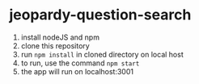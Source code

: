 # jeopardy-question-search
1) install nodeJS and npm
2) clone this repository
3) run `npm install` in cloned directory on local host
4) to run, use the command `npm start`
5) the app will run on localhost:3001
